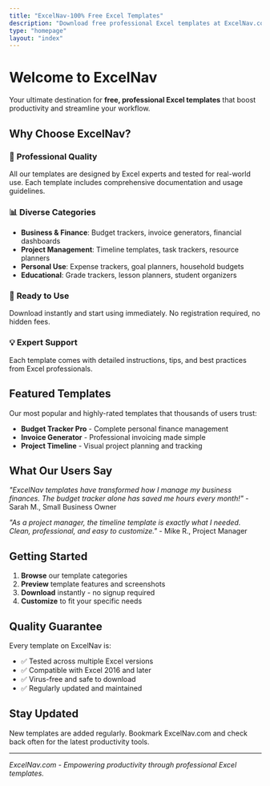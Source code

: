 ```yaml
---
title: "ExcelNav-100% Free Excel Templates"
description: "Download free professional Excel templates at ExcelNav.com. Boost your productivity with our carefully curated collection of business, finance, and personal spreadsheet templates."
type: "homepage"
layout: "index"
---
```


# Welcome to ExcelNav

Your ultimate destination for **free, professional Excel templates** that boost productivity and streamline your workflow.

## Why Choose ExcelNav?

### 🎯 **Professional Quality**
All our templates are designed by Excel experts and tested for real-world use. Each template includes comprehensive documentation and usage guidelines.

### 📊 **Diverse Categories**
- **Business & Finance**: Budget trackers, invoice generators, financial dashboards
- **Project Management**: Timeline templates, task trackers, resource planners  
- **Personal Use**: Expense trackers, goal planners, household budgets
- **Educational**: Grade trackers, lesson planners, student organizers

### 🚀 **Ready to Use**
Download instantly and start using immediately. No registration required, no hidden fees.

### 💡 **Expert Support**
Each template comes with detailed instructions, tips, and best practices from Excel professionals.

## Featured Templates

Our most popular and highly-rated templates that thousands of users trust:

- **Budget Tracker Pro** - Complete personal finance management
- **Invoice Generator** - Professional invoicing made simple
- **Project Timeline** - Visual project planning and tracking

## What Our Users Say

*"ExcelNav templates have transformed how I manage my business finances. The budget tracker alone has saved me hours every month!"* - Sarah M., Small Business Owner

*"As a project manager, the timeline template is exactly what I needed. Clean, professional, and easy to customize."* - Mike R., Project Manager

## Getting Started

1. **Browse** our template categories
2. **Preview** template features and screenshots
3. **Download** instantly - no signup required
4. **Customize** to fit your specific needs

## Quality Guarantee

Every template on ExcelNav is:
- ✅ Tested across multiple Excel versions
- ✅ Compatible with Excel 2016 and later
- ✅ Virus-free and safe to download
- ✅ Regularly updated and maintained

## Stay Updated

New templates are added regularly. Bookmark ExcelNav.com and check back often for the latest productivity tools.

---

*ExcelNav.com - Empowering productivity through professional Excel templates.*